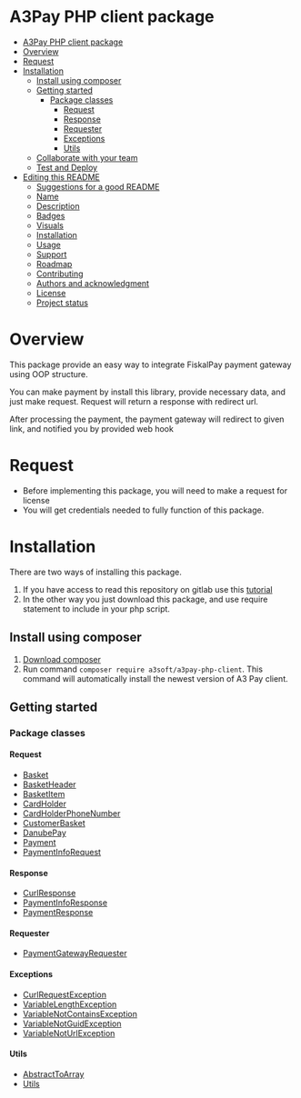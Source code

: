 # A3Pay PHP client package

<!-- TOC -->
* [A3Pay PHP client package](#a3pay-php-client-package)
* [Overview](#overview)
* [Request](#request)
* [Installation](#installation)
  * [Install using composer](#install-using-composer)
  * [Getting started](#getting-started)
    * [Package classes](#package-classes)
      * [Request](#request-1)
      * [Response](#response-)
      * [Requester](#requester)
      * [Exceptions](#exceptions)
      * [Utils](#utils)
  * [Collaborate with your team](#collaborate-with-your-team)
  * [Test and Deploy](#test-and-deploy)
* [Editing this README](#editing-this-readme)
  * [Suggestions for a good README](#suggestions-for-a-good-readme)
  * [Name](#name)
  * [Description](#description)
  * [Badges](#badges)
  * [Visuals](#visuals)
  * [Installation](#installation-1)
  * [Usage](#usage)
  * [Support](#support)
  * [Roadmap](#roadmap)
  * [Contributing](#contributing)
  * [Authors and acknowledgment](#authors-and-acknowledgment)
  * [License](#license)
  * [Project status](#project-status)
<!-- TOC -->

# Overview
This package provide an easy way to integrate FiskalPay payment gateway using OOP structure.

You can make payment by install this library, provide necessary data, and just make request. Request will return a response with redirect url.

After processing the payment, the payment gateway will redirect to given link, and notified you by provided web hook

# Request
- Before implementing this package, you will need to make a request for license
- You will get credentials needed to fully function of this package.

# Installation

There are two ways of installing this package.

1. If you have access to read this repository on gitlab use this [tutorial](#install-using-composer)
2. In the other way you just download this package, and use require statement to include in your php script.

## Install using composer
1. [Download composer](https://getcomposer.org/download/)
2. Run command `composer require a3soft/a3pay-php-client`.
   This command will automatically install the newest version of A3 Pay client.
## Getting started

### Package classes

#### Request
- [Basket](./src/docs/Basket.md)
- [BasketHeader](/src/Helper/PaymentGatewayApi/Request/Basket.php)
- [BasketItem](/src/Helper/PaymentGatewayApi/Request/Basket.php)
- [CardHolder](/src/Helper/PaymentGatewayApi/Request/Basket.php)
- [CardHolderPhoneNumber](/src/Helper/PaymentGatewayApi/Request/Basket.php)
- [CustomerBasket](/src/Helper/PaymentGatewayApi/Request/Basket.php)
- [DanubePay](/src/Helper/PaymentGatewayApi/Request/Basket.php)
- [Payment](/src/Helper/PaymentGatewayApi/Request/Basket.php)
- [PaymentInfoRequest](/src/Helper/PaymentGatewayApi/Request/Basket.php)
#### Response
- [CurlResponse](/src/Helper/PaymentGatewayApi/Response/CurlResponse.php)
- [PaymentInfoResponse](/src/Helper/PaymentGatewayApi/Response/PaymentInfoResponse.php)
- [PaymentResponse](/src/Helper/PaymentGatewayApi/Response/PaymentResponse.php)
#### Requester
- [PaymentGatewayRequester](src/PaymentGatewayApi/PaymentGatewayRequester.php)

#### Exceptions
- [CurlRequestException](/src/Exception/CurlRequestException.php)
- [VariableLengthException](/src/Exception/VariableLengthException.php)
- [VariableNotContainsException](/src/Exception/VariableNotContainsException.php)
- [VariableNotGuidException](/src/Exception/VariableNotGuidException.php)
- [VariableNotUrlException](/src/Exception/VariableNotUrlException.php)

#### Utils
- [AbstractToArray](/src/Util/AbstractToArray.php)
- [Utils](/src/Util/Utils.php)
